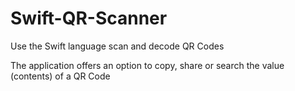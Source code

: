 # Swift-QR-Scanner
Use the Swift language scan and decode QR Codes

The application offers an option to copy, share or search the value (contents) of a QR Code
